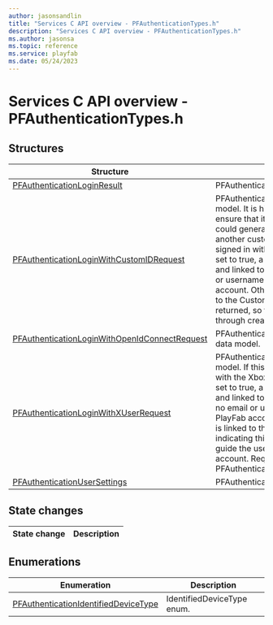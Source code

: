```yaml
---
author: jasonsandlin
title: "Services C API overview - PFAuthenticationTypes.h"
description: "Services C API overview - PFAuthenticationTypes.h"
ms.author: jasonsa
ms.topic: reference
ms.service: playfab
ms.date: 05/24/2023
---
```


# Services C API overview - PFAuthenticationTypes.h

  
## Structures  

| Structure | Description |  
| --- | --- |  
| [PFAuthenticationLoginResult](structs/pfauthenticationloginresult.md) | PFAuthenticationLoginResult data model. |  
| [PFAuthenticationLoginWithCustomIDRequest](structs/pfauthenticationloginwithcustomidrequest.md) | PFAuthenticationLoginWithCustomIDRequest data model. It is highly recommended that developers ensure that it is extremely unlikely that a customer could generate an ID which is already in use by another customer. If this is the first time a user has signed in with the Custom ID and CreateAccount is set to true, a new PlayFab account will be created and linked to the Custom ID. In this case, no email or username will be associated with the PlayFab account. Otherwise, if no PlayFab account is linked to the Custom ID, an error indicating this will be returned, so that the title can guide the user through creation of a PlayFab account. |  
| [PFAuthenticationLoginWithOpenIdConnectRequest](structs/pfauthenticationloginwithopenidconnectrequest.md) | PFAuthenticationLoginWithOpenIdConnectRequest data model. |  
| [PFAuthenticationLoginWithXUserRequest](structs/pfauthenticationloginwithxuserrequest.md) | PFAuthenticationLoginWithXUserRequest data model. If this is the first time a user has signed in with the Xbox Live account and CreateAccount is set to true, a new PlayFab account will be created and linked to the Xbox Live account. In this case, no email or username will be associated with the PlayFab account. Otherwise, if no PlayFab account is linked to the Xbox Live account, an error indicating this will be returned, so that the title can guide the user through creation of a PlayFab account. Request object for PFAuthenticationLoginWithXUserAsync. |  
| [PFAuthenticationUserSettings](structs/pfauthenticationusersettings.md) | PFAuthenticationUserSettings data model. |  
  
## State changes  
  
| State change | Description |  
| --- | --- |  
  
## Enumerations  

| Enumeration | Description |  
| --- | --- |  
| [PFAuthenticationIdentifiedDeviceType](enums/pfauthenticationidentifieddevicetype.md) | IdentifiedDeviceType enum.|  
